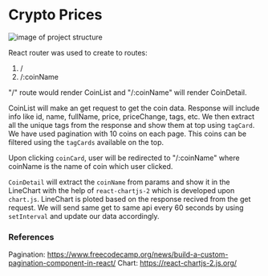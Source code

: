 # Crypto Prices
![image of project structure](https://i.ibb.co/hHZBNf6/image.png)

React router was used to create to routes:
1. /
2. /:coinName

"/" route would render CoinList and "/:coinName" will render CoinDetail.

CoinList will make an get request to get the coin data.
Response will include info like id, name, fullName, price, priceChange, tags, etc.
We then extract all the unique tags from the response and show them at top using `tagCard`.
We have used pagination with 10 coins on each page.
This coins can be filtered using the `tagCards` available on the top.

Upon clicking `coinCard`, user will be redirected to "/:coinName" where coinName is the name of coin which user clicked.

`CoinDetail` will extract the `coinName` from params and show it in the LineChart with the help of `react-chartjs-2` which is developed upon `chart.js`.
LineChart is ploted based on the response recived from the get request.
We will send same get to same api every 60 seconds by using `setInterval` and update our data accordingly.

### References
Pagination: https://www.freecodecamp.org/news/build-a-custom-pagination-component-in-react/
Chart: https://react-chartjs-2.js.org/
